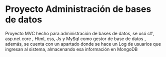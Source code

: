 # Proyecto Administración de bases de datos
Proyecto MVC hecho para administración de bases de datos, se usó c#, asp.net core , Html, css, Js y MySql como gestor de base de datos , además, se cuenta con un apartado donde se hace un Log de usuarios que ingresan al sistema, almacenando esa información en MongoDB
